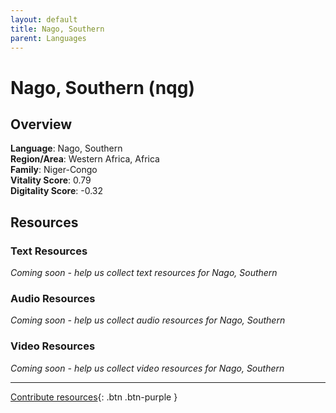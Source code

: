 ```yaml
---
layout: default
title: Nago, Southern
parent: Languages
---
```


# Nago, Southern (nqg)

## Overview

**Language**: Nago, Southern  
**Region/Area**: Western Africa, Africa  
**Family**: Niger-Congo  
**Vitality Score**: 0.79  
**Digitality Score**: -0.32  

## Resources

### Text Resources
*Coming soon - help us collect text resources for Nago, Southern*

### Audio Resources
*Coming soon - help us collect audio resources for Nago, Southern*

### Video Resources
*Coming soon - help us collect video resources for Nago, Southern*

---

[Contribute resources](https://fairtrain.github.io/){: .btn .btn-purple }
